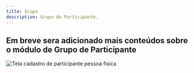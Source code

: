```yaml
---
title: Grupo
description: Grupo de Participante.
---
```


## Em breve sera adicionado mais conteúdos sobre o módulo de Grupo de Participante

![Tela cadastro de participante pessoa fisica](/img/documentacao/participante/participante/pessoafisica.png)